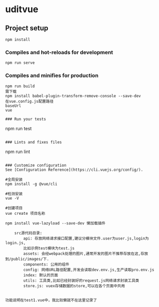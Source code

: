 # uditvue

## Project setup

```
npm install
```

### Compiles and hot-reloads for development

```
npm run serve
```

### Compiles and minifies for production

```
npm run build
需下载
npm install babel-plugin-transform-remove-console --save-dev
在vue.config.js配置路径
baseUrl
vue

### Run your tests
```

npm run test

```

### Lints and fixes files
```

npm run lint

```

### Customize configuration
See [Configuration Reference](https://cli.vuejs.org/config/).

#全局安装
npm install -g @vue/cli

#检测安装
vue -V

#创建项目
vue create 项目名称

npm install vue-lazyload --save-dev 懒加载插件

    src源代码目录:
        api: 存放网络请求接口配置,建议分模块文件.user为user.js,login为login.js,
        比如示例test模块为test.js
        assets: 会经webpack处理的图片,通常开发的图片不推荐存放在这,存放到/public/images/下.
        components: 公用的组件
        config: 网络URL路径配置,开发会读取dev.env.js,生产读取pro.env.js
        index: 默认的页面
        utils: 工具类,比如已经封装好的request.js网络请求封装工具类
        store.js: vuex存储数据的store,可以在各个页面中共用


功能说明在test1.vue中，我比较懒就不在这里记录了
```

